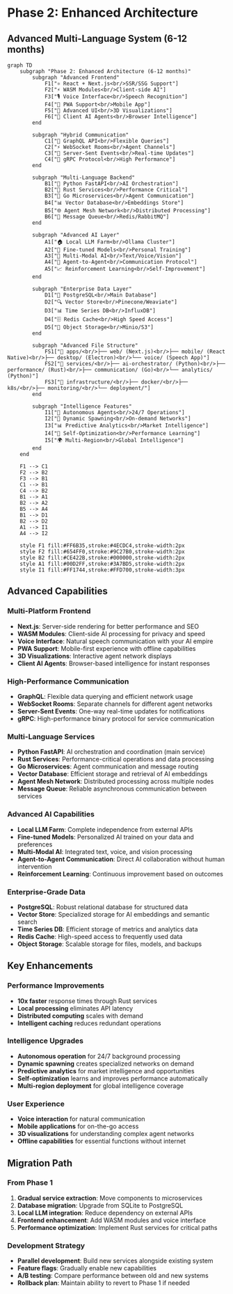 # Phase 2: Enhanced Architecture

## Advanced Multi-Language System (6-12 months)

```mermaid
graph TD
    subgraph "Phase 2: Enhanced Architecture (6-12 months)"
        subgraph "Advanced Frontend"
            F1["⚛️ React + Next.js<br/>SSR/SSG Support"]
            F2["⚡ WASM Modules<br/>Client-side AI"]
            F3["🎙️ Voice Interface<br/>Speech Recognition"]
            F4["📱 PWA Support<br/>Mobile App"]
            F5["🎨 Advanced UI<br/>3D Visualizations"]
            F6["🧠 Client AI Agents<br/>Browser Intelligence"]
        end
        
        subgraph "Hybrid Communication"
            C1["🚀 GraphQL API<br/>Flexible Queries"]
            C2["⚡ WebSocket Rooms<br/>Agent Channels"]
            C3["🔄 Server-Sent Events<br/>Real-time Updates"]
            C4["📡 gRPC Protocol<br/>High Performance"]
        end
        
        subgraph "Multi-Language Backend"
            B1["🐍 Python FastAPI<br/>AI Orchestration"]
            B2["🦀 Rust Services<br/>Performance Critical"]
            B3["🔧 Go Microservices<br/>Agent Communication"]
            B4["📊 Vector Database<br/>Embeddings Store"]
            B5["🌐 Agent Mesh Network<br/>Distributed Processing"]
            B6["🔄 Message Queue<br/>Redis/RabbitMQ"]
        end
        
        subgraph "Advanced AI Layer"
            A1["🏠 Local LLM Farm<br/>Ollama Cluster"]
            A2["🤖 Fine-tuned Models<br/>Personal Training"]
            A3["🧠 Multi-Modal AI<br/>Text/Voice/Vision"]
            A4["🔗 Agent-to-Agent<br/>Communication Protocol"]
            A5["📈 Reinforcement Learning<br/>Self-Improvement"]
        end
        
        subgraph "Enterprise Data Layer"
            D1["🐘 PostgreSQL<br/>Main Database"]
            D2["🔍 Vector Store<br/>Pinecone/Weaviate"]
            D3["📊 Time Series DB<br/>InfluxDB"]
            D4["🗄️ Redis Cache<br/>High Speed Access"]
            D5["📂 Object Storage<br/>Minio/S3"]
        end
        
        subgraph "Advanced File Structure"
            FS1["📁 apps/<br/>├── web/ (Next.js)<br/>├── mobile/ (React Native)<br/>├── desktop/ (Electron)<br/>└── voice/ (Speech App)"]
            FS2["📁 services/<br/>├── ai-orchestrator/ (Python)<br/>├── performance/ (Rust)<br/>├── communication/ (Go)<br/>└── analytics/ (Python)"]
            FS3["📁 infrastructure/<br/>├── docker/<br/>├── k8s/<br/>├── monitoring/<br/>└── deployment/"]
        end
        
        subgraph "Intelligence Features"
            I1["🎯 Autonomous Agents<br/>24/7 Operations"]
            I2["🧩 Dynamic Spawning<br/>On-demand Networks"]
            I3["📊 Predictive Analytics<br/>Market Intelligence"]
            I4["🔄 Self-Optimization<br/>Performance Learning"]
            I5["🌍 Multi-Region<br/>Global Intelligence"]
        end
    end
    
    F1 --> C1
    F2 --> B2
    F3 --> B1
    C1 --> B1
    C4 --> B2
    B1 --> A1
    B2 --> A2
    B5 --> A4
    B1 --> D1
    B2 --> D2
    A1 --> I1
    A4 --> I2
    
    style F1 fill:#FF6B35,stroke:#4ECDC4,stroke-width:2px
    style F2 fill:#654FF0,stroke:#9C27B0,stroke-width:2px
    style B2 fill:#CE422B,stroke:#000000,stroke-width:2px
    style A1 fill:#00D2FF,stroke:#3A7BD5,stroke-width:2px
    style I1 fill:#FF1744,stroke:#FFD700,stroke-width:3px
```

## Advanced Capabilities

### Multi-Platform Frontend
- **Next.js**: Server-side rendering for better performance and SEO
- **WASM Modules**: Client-side AI processing for privacy and speed
- **Voice Interface**: Natural speech communication with your AI empire
- **PWA Support**: Mobile-first experience with offline capabilities
- **3D Visualizations**: Interactive agent network displays
- **Client AI Agents**: Browser-based intelligence for instant responses

### High-Performance Communication
- **GraphQL**: Flexible data querying and efficient network usage
- **WebSocket Rooms**: Separate channels for different agent networks
- **Server-Sent Events**: One-way real-time updates for notifications
- **gRPC**: High-performance binary protocol for service communication

### Multi-Language Services
- **Python FastAPI**: AI orchestration and coordination (main service)
- **Rust Services**: Performance-critical operations and data processing
- **Go Microservices**: Agent communication and message routing
- **Vector Database**: Efficient storage and retrieval of AI embeddings
- **Agent Mesh Network**: Distributed processing across multiple nodes
- **Message Queue**: Reliable asynchronous communication between services

### Advanced AI Capabilities
- **Local LLM Farm**: Complete independence from external APIs
- **Fine-tuned Models**: Personalized AI trained on your data and preferences
- **Multi-Modal AI**: Integrated text, voice, and vision processing
- **Agent-to-Agent Communication**: Direct AI collaboration without human intervention
- **Reinforcement Learning**: Continuous improvement based on outcomes

### Enterprise-Grade Data
- **PostgreSQL**: Robust relational database for structured data
- **Vector Store**: Specialized storage for AI embeddings and semantic search
- **Time Series DB**: Efficient storage of metrics and analytics data
- **Redis Cache**: High-speed access to frequently used data
- **Object Storage**: Scalable storage for files, models, and backups

## Key Enhancements

### Performance Improvements
- **10x faster** response times through Rust services
- **Local processing** eliminates API latency
- **Distributed computing** scales with demand
- **Intelligent caching** reduces redundant operations

### Intelligence Upgrades
- **Autonomous operation** for 24/7 background processing
- **Dynamic spawning** creates specialized networks on demand
- **Predictive analytics** for market intelligence and opportunities
- **Self-optimization** learns and improves performance automatically
- **Multi-region deployment** for global intelligence coverage

### User Experience
- **Voice interaction** for natural communication
- **Mobile applications** for on-the-go access
- **3D visualizations** for understanding complex agent networks
- **Offline capabilities** for essential functions without internet

## Migration Path

### From Phase 1
1. **Gradual service extraction**: Move components to microservices
2. **Database migration**: Upgrade from SQLite to PostgreSQL
3. **Local LLM integration**: Reduce dependency on external APIs
4. **Frontend enhancement**: Add WASM modules and voice interface
5. **Performance optimization**: Implement Rust services for critical paths

### Development Strategy
- **Parallel development**: Build new services alongside existing system
- **Feature flags**: Gradually enable new capabilities
- **A/B testing**: Compare performance between old and new systems
- **Rollback plan**: Maintain ability to revert to Phase 1 if needed 